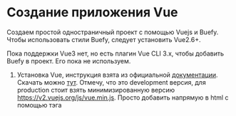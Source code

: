 # Создание приложения Vue

Создаем простой одностраничный проект с помощью Vuejs и Buefy.
Чтобы использовать стили Buefy, следует установить Vue2.6+.

Пока поддержки Vue3 нет, но есть плагин Vue CLI 3.x, чтобы добавить Buefy в проект. Его пока не используем.

1. Установка Vue, инструкция взята из официальной [документации](https://v2.vuejs.org/v2/guide/installation.html).
Скачать можно [тут](https://v2.vuejs.org/js/vue.js). Отмечу, что это development версия, для production стоит взять минимизированную версию https://v2.vuejs.org/js/vue.min.js.
Просто добавить напрямую в html с помощью тэга <script>.
Добавим в папку modules проекта:
```
<script src="./modules/vue.js"></script>
```
Можно скачать стабильную версии с CDN: "https://cdn.jsdelivr.net/npm/vue@2.7.0/dist/vue.js".
  
  2. Создание приложения.
  ```
  //index.html
  <body>
    <div id="app">{{ message }}</div>
    <script src="./main.js"></script>
</body>  
  ```
  
  ```
  //main.js
  var app = new Vue({
    el: '#app',
    data: {
      message: 'Hello Vue!'
    }
  })  
  ```
  3. Установка стилей Buefy
  Инструкция по установке: https://buefy.org/documentation/start#standalone. 
    
  Для установки Buefy просто скачайте:
  
  * Скрипт [buefy.min.js](https://unpkg.com/buefy/dist/buefy.min.js)
  * Стили [buefy.min.css](https://unpkg.com/buefy/dist/buefy.min.css)
  
  Затем добавьте в разметку: 
  
  ```
<!DOCTYPE html>
<html>
<head>
    <meta charset="utf-8">
    <meta name="viewport" content="width=device-width, initial-scale=1">
    <link rel="stylesheet" href="./styles/buefy.min.css">
</head>

<body>
    <div id="app">
        <!-- Buefy components goes here -->
    </div>

    <script src="./modules/vue.js"></script>
    <!-- Full bundle -->
    <script src="./modules/buefy.min.js"></script>

    <script>
        new Vue({
            el: '#app'
        })
    </script>
</body>
</html>
  ```
 Buefy использует набор иконок и шрифтов, их нужно скачать отдельно: Material Design Icons CDN и Font Awesome 5 CDN.
 К примеру, [Material Design Icons](https://cdn.jsdelivr.net/npm/@mdi/font@5.8.55/). 
 
 Понадобятся эти два файлика: 
 * [fonts/materialdesignicons-webfont.woff2](https://cdn.jsdelivr.net/npm/@mdi/font@5.8.55/fonts/materialdesignicons-webfont.woff2)
  * [css/materialdesignicons.min.css](https://cdn.jsdelivr.net/npm/@mdi/font@5.8.55/css/materialdesignicons.min.css)
  
  ```
  <link rel="stylesheet" href="./styles/materialdesignicons.min.css">
  ```
  Создать папку  fonts в корне проекта и там разместить *.woff2
  
  ## SPA
  
  Нам нужно одностраничное приложение, максимально похожее на десктопное.
  
  Описание взято [здесь](https://vueschool.io/courses/vue-router-4-for-everyone)
  
  Single Page Applications are web apps or sites that interact with the user by dynamically rewriting the current page rather than loading entire new pages from the server.

This approach allows us to only fetch the data/section of our page that is needed when a user interacts with our app. By dynamically rewriting smaller chunks of our site, it prevents us from re-downloading already loaded resources such as the images, scripts, CSS, etc.

As a result SPA’s tend to improve the user experience by:
  * Providing faster load times between page navigations
  * Behaving more like traditional desktop applications
  
  You need to know about the Vue Router to create rapid prototypes or ımpressive, full-blown Vue.js SPA’s.
  
  ## Pinia
  
  Pinia - это  библиотечка для хранения состояний компонентов, это позволяет обмениваться состояниями между компонентами и страницами (дочерними, родительскими, вне зависимости от родства).
 
  https://pinia.vuejs.org/introduction.html
  
  Pinia is a store library for Vue, it allows you to share a state across components/pages. If you are familiar with the Composition API, you might be thinking you can already share a global state with a simple export const state = reactive({}). This is true for single page applications but exposes your application to security vulnerabilities if it is server side rendered. But even in small single page applications, you get a lot from using Pinia:
* Devtools support
  - A timeline to track actions, mutations
  - Stores appear in components where they are used
  - Time travel and easier debugging
  
* Hot module replacement
  - Modify your stores without reloading your page
  - Keep any existing state while developing
  
* Plugins: extend Pinia features with plugins
* Proper TypeScript support or autocompletion for JS users
* Server Side Rendering Support
